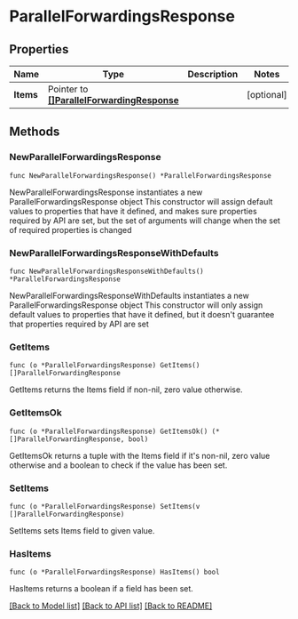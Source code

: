 # ParallelForwardingsResponse

## Properties

Name | Type | Description | Notes
------------ | ------------- | ------------- | -------------
**Items** | Pointer to [**[]ParallelForwardingResponse**](ParallelForwardingResponse.md) |  | [optional] 

## Methods

### NewParallelForwardingsResponse

`func NewParallelForwardingsResponse() *ParallelForwardingsResponse`

NewParallelForwardingsResponse instantiates a new ParallelForwardingsResponse object
This constructor will assign default values to properties that have it defined,
and makes sure properties required by API are set, but the set of arguments
will change when the set of required properties is changed

### NewParallelForwardingsResponseWithDefaults

`func NewParallelForwardingsResponseWithDefaults() *ParallelForwardingsResponse`

NewParallelForwardingsResponseWithDefaults instantiates a new ParallelForwardingsResponse object
This constructor will only assign default values to properties that have it defined,
but it doesn't guarantee that properties required by API are set

### GetItems

`func (o *ParallelForwardingsResponse) GetItems() []ParallelForwardingResponse`

GetItems returns the Items field if non-nil, zero value otherwise.

### GetItemsOk

`func (o *ParallelForwardingsResponse) GetItemsOk() (*[]ParallelForwardingResponse, bool)`

GetItemsOk returns a tuple with the Items field if it's non-nil, zero value otherwise
and a boolean to check if the value has been set.

### SetItems

`func (o *ParallelForwardingsResponse) SetItems(v []ParallelForwardingResponse)`

SetItems sets Items field to given value.

### HasItems

`func (o *ParallelForwardingsResponse) HasItems() bool`

HasItems returns a boolean if a field has been set.


[[Back to Model list]](../README.md#documentation-for-models) [[Back to API list]](../README.md#documentation-for-api-endpoints) [[Back to README]](../README.md)



